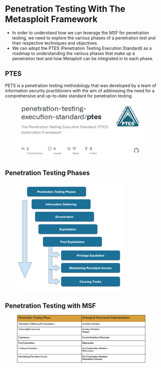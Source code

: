 # Penetration Testing With The Metasploit Framework

* In order to understand how we can leverage the MSF for penetration testing, we need to explore the various phases of a penetration test and their respective techniques and objectives.
* We can adopt the PTES (Penetration Testing Execution Standard) as a roadmap to understanding the various phases that make up a penetration test and how Metaploit can be integrated in to each phase.

## PTES

PETS is a penetration testing methodology that was developed by a team of information security practitioners with the aim of addressing the need for a comprehensive and up-to-date standard for penetration testing.

<figure><img src="../../.gitbook/assets/image (116).png" alt=""><figcaption></figcaption></figure>

## Penetration Testing Phases

<figure><img src="../../.gitbook/assets/image (117).png" alt=""><figcaption></figcaption></figure>

## Penetration Testing with MSF

<figure><img src="../../.gitbook/assets/image (118).png" alt=""><figcaption></figcaption></figure>

























